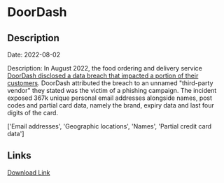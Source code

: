 # DoorDash

## Description

Date: 2022-08-02

Description:
In August 2022, the food ordering and delivery service <a href="https://mashable.com/article/doordash-hack-customer-details-exposed" target="_blank" rel="noopener">DoorDash disclosed a data breach that impacted a portion of their customers</a>. DoorDash attributed the breach to an unnamed &quot;third-party vendor&quot; they stated was the victim of a phishing campaign. The incident exposed 367k unique personal email addresses alongside names, post codes and partial card data, namely the brand, expiry data and last four digits of the card.


['Email addresses', 'Geographic locations', 'Names', 'Partial credit card data']

## Links

[Download Link](https://link-to.net/1229997/324.3239272851014/dynamic/?r=ZG9vcmRhc2guY29t)